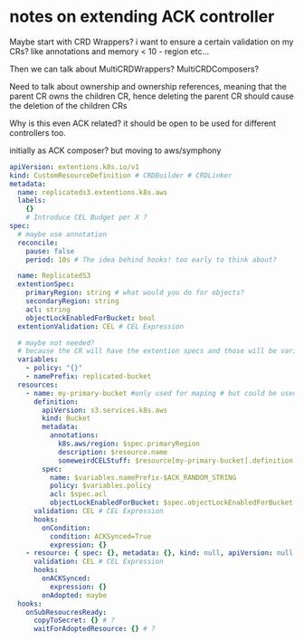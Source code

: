 # notes on extending ACK controller

Maybe start with CRD Wrappers? i want to ensure a certain validation on my CRs?
like annotations and memory < 10 - region etc...

Then we can talk about MultiCRDWrappers? MultiCRDComposers?

Need to talk about ownership and ownership references, meaning that the parent CR
owns the children CR, hence deleting the parent CR should cause the deletion of
the children CRs

Why is this even ACK related? it should be open to be used for different controllers
too.

initially as ACK composer? but moving to aws/symphony

```yaml
apiVersion: extentions.k8s.io/v1
kind: CustomResourceDefinition # CRDBuilder # CRDLinker
metadata:
  name: replicateds3.extentions.k8s.aws
  labels:
    {}
    # Introduce CEL Budget per X ?
spec:
  # maybe use annotation
  reconcile:
    pause: false
    period: 10s # The idea behind hooks! too early to think about?

  name: ReplicatedS3
  extentionSpec:
    primaryRegion: string # what would you do for objects?
    secondaryRegion: string
    acl: string
    objectLockEnabledForBucket: bool
  extentionValidation: CEL # CEL Expression

  # maybe not needed?
  # because the CR will have the extention specs and those will be variables too..
  variables:
    - policy: "{}"
    - namePrefix: replicated-bucket
  resources:
    - name: my-primary-bucket #only used for maping # but could be used to inject in spec stuff
      definition:
        apiVersion: s3.services.k8s.aws
        kind: Bucket
        metadata:
          annotations:
            k8s.aws/region: $spec.primaryRegion
            description: $resource.name
            someweirdCELStuff: $resource[my-primary-bucket].definition.metadata.annotations[someweirdCELStuff] # circular
        spec:
          name: $variables.namePrefix-$ACK_RANDOM_STRING
          policy: $variables.policy
          acl: $spec.acl
          objectLockEnabledForBucket: $spec.objectLockEnabledForBucket
      validation: CEL # CEL Expression
      hooks:
        onCondition:
          condition: ACKSynced=True
          expression: {}
    - resource: { spec: {}, metadata: {}, kind: null, apiVersion: null } # lambda function
      validation: CEL # CEL Expression
      hooks:
        onACKSynced:
          expression: {}
        onAdopted: maybe
  hooks:
    onSubResoucresReady:
      copyToSecret: {} # ?
      waitForAdoptedResource: {} # ?
```
